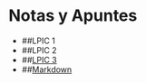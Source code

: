# Notas y Apuntes 

- ##LPIC 1
- ##LPIC 2
- ##[LPIC 3](LPIC3/index.md)
- ##[Markdown](https://python-markdown.github.io/)

